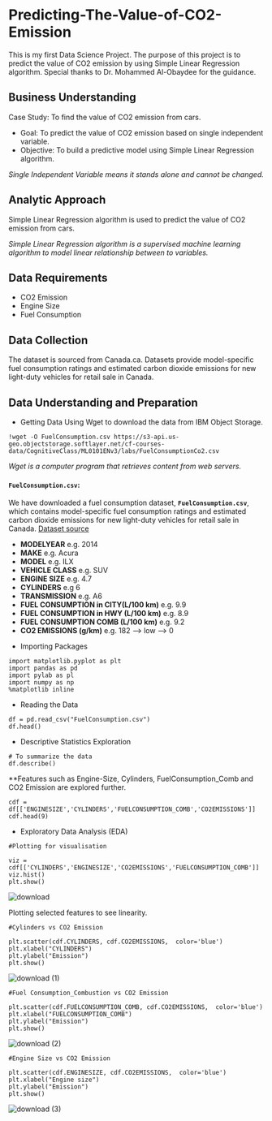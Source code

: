 # Predicting-The-Value-of-CO2-Emission
This is my first Data Science Project. The purpose of this project is to predict the value of CO2 emission by using Simple Linear Regression algorithm. Special thanks to Dr. Mohammed Al-Obaydee for the guidance.

## Business Understanding

Case Study: To find the value of CO2 emission from cars.

* Goal: To predict the value of CO2 emission based on single independent variable.
* Objective: To build a predictive model using Simple Linear Regression algorithm.

*Single Independent Variable means it stands alone and cannot be changed.*

## Analytic Approach

Simple Linear Regression algorithm is used to predict the value of CO2 emission from cars.

*Simple Linear Regression algorithm is a supervised machine learning algorithm to model linear relationship between to variables.*

## Data Requirements

* CO2 Emission
* Engine Size
* Fuel Consumption

## Data Collection

The dataset is sourced from Canada.ca.
Datasets provide model-specific fuel consumption ratings and estimated carbon dioxide emissions for new light-duty vehicles for retail sale in Canada.

## Data Understanding and Preparation

* Getting Data
Using Wget to download the data from IBM Object Storage.

```
!wget -O FuelConsumption.csv https://s3-api.us-geo.objectstorage.softlayer.net/cf-courses-data/CognitiveClass/ML0101ENv3/labs/FuelConsumptionCo2.csv
```

*Wget is a computer program that retrieves content from web servers.*



#### `FuelConsumption.csv`:

We have downloaded a fuel consumption dataset, **`FuelConsumption.csv`**, which contains model-specific fuel consumption ratings and estimated carbon dioxide emissions for new light-duty vehicles for retail sale in Canada. [Dataset source](http://open.canada.ca/data/en/dataset/98f1a129-f628-4ce4-b24d-6f16bf24dd64?cm_mmc=Email_Newsletter-_-Developer_Ed%2BTech-_-WW_WW-_-SkillsNetwork-Courses-IBMDeveloperSkillsNetwork-ML0101EN-SkillsNetwork-20718538&cm_mmca1=000026UJ&cm_mmca2=10006555&cm_mmca3=M12345678&cvosrc=email.Newsletter.M12345678&cvo_campaign=000026UJ&cm_mmc=Email_Newsletter-_-Developer_Ed%2BTech-_-WW_WW-_-SkillsNetwork-Courses-IBMDeveloperSkillsNetwork-ML0101EN-SkillsNetwork-20718538&cm_mmca1=000026UJ&cm_mmca2=10006555&cm_mmca3=M12345678&cvosrc=email.Newsletter.M12345678&cvo_campaign=000026UJ&cm_mmc=Email_Newsletter-_-Developer_Ed%2BTech-_-WW_WW-_-SkillsNetwork-Courses-IBMDeveloperSkillsNetwork-ML0101EN-SkillsNetwork-20718538&cm_mmca1=000026UJ&cm_mmca2=10006555&cm_mmca3=M12345678&cvosrc=email.Newsletter.M12345678&cvo_campaign=000026UJ&cm_mmc=Email_Newsletter-_-Developer_Ed%2BTech-_-WW_WW-_-SkillsNetwork-Courses-IBMDeveloperSkillsNetwork-ML0101EN-SkillsNetwork-20718538&cm_mmca1=000026UJ&cm_mmca2=10006555&cm_mmca3=M12345678&cvosrc=email.Newsletter.M12345678&cvo_campaign=000026UJ)

-   **MODELYEAR** e.g. 2014
-   **MAKE** e.g. Acura
-   **MODEL** e.g. ILX
-   **VEHICLE CLASS** e.g. SUV
-   **ENGINE SIZE** e.g. 4.7
-   **CYLINDERS** e.g 6
-   **TRANSMISSION** e.g. A6
-   **FUEL CONSUMPTION in CITY(L/100 km)** e.g. 9.9
-   **FUEL CONSUMPTION in HWY (L/100 km)** e.g. 8.9
-   **FUEL CONSUMPTION COMB (L/100 km)** e.g. 9.2
-   **CO2 EMISSIONS (g/km)** e.g. 182   --> low --> 0

* Importing Packages

```
import matplotlib.pyplot as plt
import pandas as pd
import pylab as pl
import numpy as np
%matplotlib inline
```

* Reading the Data

```
df = pd.read_csv("FuelConsumption.csv")
df.head()
```

* Descriptive Statistics Exploration 

```
# To summarize the data
df.describe()
```

**Features such as Engine-Size, Cylinders, FuelConsumption_Comb and CO2 Emission are explored further.

```
cdf = df[['ENGINESIZE','CYLINDERS','FUELCONSUMPTION_COMB','CO2EMISSIONS']]
cdf.head(9)
```

* Exploratory Data Analysis (EDA)

```
#Plotting for visualisation

viz = cdf[['CYLINDERS','ENGINESIZE','CO2EMISSIONS','FUELCONSUMPTION_COMB']]
viz.hist()
plt.show()
```
![download](https://user-images.githubusercontent.com/93753467/148644637-99e3c45f-fc51-4e12-9e0b-e10cc839bcdd.png)


Plotting selected features to see linearity.

```
#Cylinders vs CO2 Emission

plt.scatter(cdf.CYLINDERS, cdf.CO2EMISSIONS,  color='blue')
plt.xlabel("CYLINDERS")
plt.ylabel("Emission")
plt.show()
```
![download (1)](https://user-images.githubusercontent.com/93753467/148644649-3ad90229-986e-4ad1-8aaf-f1ec806d1b13.png)


```
#Fuel Consumption_Combustion vs CO2 Emission

plt.scatter(cdf.FUELCONSUMPTION_COMB, cdf.CO2EMISSIONS,  color='blue')
plt.xlabel("FUELCONSUMPTION_COMB")
plt.ylabel("Emission")
plt.show()
```
![download (2)](https://user-images.githubusercontent.com/93753467/148644668-2485d68c-d34c-4404-9613-2f4210104698.png)


```
#Engine Size vs CO2 Emission

plt.scatter(cdf.ENGINESIZE, cdf.CO2EMISSIONS,  color='blue')
plt.xlabel("Engine size")
plt.ylabel("Emission")
plt.show()
```
![download (3)](https://user-images.githubusercontent.com/93753467/148644729-a51588a8-a40b-4eb7-91fa-5948b7e8cca2.png)

